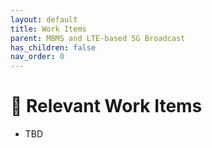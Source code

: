 ```yaml
---
layout: default
title: Work Items
parent: MBMS and LTE-based 5G Broadcast
has_children: false
nav_order: 0
---
```


# 📑 Relevant Work Items
* TBD
